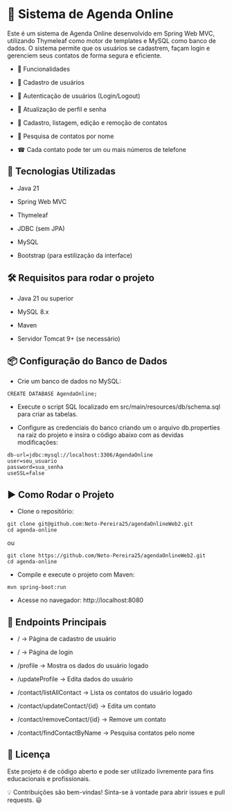 # 📅 Sistema de Agenda Online

Este é um sistema de Agenda Online desenvolvido em Spring Web MVC, utilizando Thymeleaf como motor de templates e MySQL como banco de dados. O sistema permite que os usuários se cadastrem, façam login e gerenciem seus contatos de forma segura e eficiente.

- 📌 Funcionalidades

- 📌 Cadastro de usuários

- 🔑 Autenticação de usuários (Login/Logout)

- 🔄 Atualização de perfil e senha

- 📇 Cadastro, listagem, edição e remoção de contatos

- 🔎 Pesquisa de contatos por nome

- ☎ Cada contato pode ter um ou mais números de telefone

## 🚀 Tecnologias Utilizadas

- Java 21

- Spring Web MVC

- Thymeleaf

- JDBC (sem JPA)

- MySQL

- Bootstrap (para estilização da interface)

## 🛠 Requisitos para rodar o projeto

- Java 21 ou superior

- MySQL 8.x

- Maven

- Servidor Tomcat 9+ (se necessário)

## 📦 Configuração do Banco de Dados

- Crie um banco de dados no MySQL:
```
CREATE DATABASE AgendaOnline;

```


- Execute o script SQL localizado em src/main/resources/db/schema.sql para criar as tabelas.

- Configure as credenciais do banco criando um o arquivo db.properties na raiz do projeto e insira o código abaixo com as devidas modificações:
```
db-url=jdbc:mysql://localhost:3306/AgendaOnline
user=seu_usuario
password=sua_senha
useSSL=false
```

## ▶ Como Rodar o Projeto

- Clone o repositório:

```
git clone git@github.com:Neto-Pereira25/agendaOnlineWeb2.git
cd agenda-online
```
ou


```
git clone https://github.com/Neto-Pereira25/agendaOnlineWeb2.git
cd agenda-online
```

- Compile e execute o projeto com Maven:

```
mvn spring-boot:run
```

- Acesse no navegador: http://localhost:8080

## 🔖 Endpoints Principais

- / → Página de cadastro de usuário

- / → Página de login
  
- /profile → Mostra os dados do usuário logado

- /updateProfile → Edita dados do usuário

- /contact/listAllContact → Lista os contatos do usuário logado

- /contact/updateContact/{id} → Edita um contato

- /contact/removeContact/{id} → Remove um contato

- /contact/findContactByName → Pesquisa contatos pelo nome

## 📜 Licença

Este projeto é de código aberto e pode ser utilizado livremente para fins educacionais e profissionais.

💡 Contribuições são bem-vindas! Sinta-se à vontade para abrir issues e pull requests. 😃
